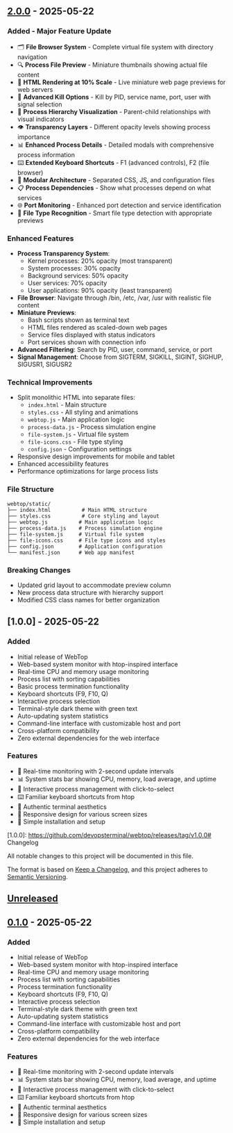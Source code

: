 ## [2.0.0] - 2025-05-22

### Added - Major Feature Update
- 🗂️ **File Browser System** - Complete virtual file system with directory navigation
- 🔍 **Process File Preview** - Miniature thumbnails showing actual file content
- 📱 **HTML Rendering at 10% Scale** - Live miniature web page previews for web servers
- 🎯 **Advanced Kill Options** - Kill by PID, service name, port, user with signal selection
- 🔗 **Process Hierarchy Visualization** - Parent-child relationships with visual indicators
- 👁️ **Transparency Layers** - Different opacity levels showing process importance
- 📊 **Enhanced Process Details** - Detailed modals with comprehensive process information
- ⌨️ **Extended Keyboard Shortcuts** - F1 (advanced controls), F2 (file browser)
- 🎨 **Modular Architecture** - Separated CSS, JS, and configuration files
- 📋 **Process Dependencies** - Show what processes depend on what services
- 🌐 **Port Monitoring** - Enhanced port detection and service identification
- 📝 **File Type Recognition** - Smart file type detection with appropriate previews

### Enhanced Features
- **Process Transparency System**: 
  - Kernel processes: 20% opacity (most transparent)
  - System processes: 30% opacity
  - Background services: 50% opacity
  - User services: 70% opacity
  - User applications: 90% opacity (least transparent)
- **File Browser**: Navigate through /bin, /etc, /var, /usr with realistic file content
- **Miniature Previews**: 
  - Bash scripts shown as terminal text
  - HTML files rendered as scaled-down web pages
  - Service files displayed with status indicators
  - Port services shown with connection info
- **Advanced Filtering**: Search by PID, user, command, service, or port
- **Signal Management**: Choose from SIGTERM, SIGKILL, SIGINT, SIGHUP, SIGUSR1, SIGUSR2

### Technical Improvements
- Split monolithic HTML into separate files:
  - `index.html` - Main structure
  - `styles.css` - All styling and animations
  - `webtop.js` - Main application logic
  - `process-data.js` - Process simulation engine
  - `file-system.js` - Virtual file system
  - `file-icons.css` - File type styling
  - `config.json` - Configuration settings
- Responsive design improvements for mobile and tablet
- Enhanced accessibility features
- Performance optimizations for large process lists

### File Structure
```
webtop/static/
├── index.html          # Main HTML structure
├── styles.css          # Core styling and layout
├── webtop.js          # Main application logic
├── process-data.js    # Process simulation engine
├── file-system.js     # Virtual file system
├── file-icons.css     # File type icons and styles
├── config.json        # Application configuration
└── manifest.json      # Web app manifest
```

### Breaking Changes
- Updated grid layout to accommodate preview column
- New process data structure with hierarchy support
- Modified CSS class names for better organization

## [1.0.0] - 2025-05-22

### Added
- Initial release of WebTop
- Web-based system monitor with htop-inspired interface
- Real-time CPU and memory usage monitoring
- Process list with sorting capabilities
- Basic process termination functionality
- Keyboard shortcuts (F9, F10, Q)
- Interactive process selection
- Terminal-style dark theme with green text
- Auto-updating system statistics
- Command-line interface with customizable host and port
- Cross-platform compatibility
- Zero external dependencies for the web interface

### Features
- 🔄 Real-time monitoring with 2-second update intervals
- 📊 System stats bar showing CPU, memory, load average, and uptime
- 🎯 Interactive process management with click-to-select
- ⌨️ Familiar keyboard shortcuts from htop
- 🎨 Authentic terminal aesthetics
- 📱 Responsive design for various screen sizes
- 🚀 Simple installation and setup

[Unreleased]: https://github.com/devopsterminal/webtop/compare/v2.0.0...HEAD
[2.0.0]: https://github.com/devopsterminal/webtop/releases/tag/v2.0.0
[1.0.0]: https://github.com/devopsterminal/webtop/releases/tag/v1.0.0# Changelog

All notable changes to this project will be documented in this file.

The format is based on [Keep a Changelog](https://keepachangelog.com/en/1.0.0/),
and this project adheres to [Semantic Versioning](https://semver.org/spec/v2.0.0.html).

## [Unreleased]

## [0.1.0] - 2025-05-22

### Added
- Initial release of WebTop
- Web-based system monitor with htop-inspired interface
- Real-time CPU and memory usage monitoring
- Process list with sorting capabilities
- Process termination functionality
- Keyboard shortcuts (F9, F10, Q)
- Interactive process selection
- Terminal-style dark theme with green text
- Auto-updating system statistics
- Command-line interface with customizable host and port
- Cross-platform compatibility
- Zero external dependencies for the web interface

### Features
- 🔄 Real-time monitoring with 2-second update intervals
- 📊 System stats bar showing CPU, memory, load average, and uptime
- 🎯 Interactive process management with click-to-select
- ⌨️ Familiar keyboard shortcuts from htop
- 🎨 Authentic terminal aesthetics
- 📱 Responsive design for various screen sizes
- 🚀 Simple installation and setup

[Unreleased]: https://github.com/devopsterminal/webtop/compare/v0.1.0...HEAD
[0.1.0]: https://github.com/devopsterminal/webtop/releases/tag/v0.1.0